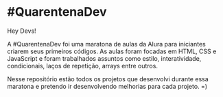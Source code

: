# #QuarentenaDev

Hey Devs!

A #QuarentenaDev foi uma maratona de aulas da Alura para iniciantes criarem seus primeiros códigos. As aulas foram focadas em HTML, CSS e JavaScript e foram trabalhados assuntos como estilo, interatividade, condicionais, laços de repetição, arrays entre outros.

Nesse repositório estão todos os projetos que desenvolvi durante essa maratona e pretendo ir desenvolvendo melhorias para cada projeto. =)
